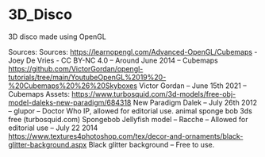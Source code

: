 # 3D_Disco
3D disco made using OpenGL

Sources:
Sources:
https://learnopengl.com/Advanced-OpenGL/Cubemaps - Joey De Vries -  CC BY-NC 4.0 – Around June 2014 – Cubemaps
https://github.com/VictorGordan/opengl-tutorials/tree/main/YoutubeOpenGL%2019%20-%20Cubemaps%20%26%20Skyboxes
Victor Gordan – June 15th 2021 – Cubemaps
Assets:
https://www.turbosquid.com/3d-models/free-obj-model-daleks-new-paradigm/684318
New Paradigm Dalek – July 26th 2012 – glupor – Doctor Who IP, allowed for editorial use.
animal sponge bob 3ds free (turbosquid.com)
Spongebob Jellyfish model – Racche – Allowed for editorial use – July 22 2014
https://www.textures4photoshop.com/tex/decor-and-ornaments/black-glitter-background.aspx
Black glitter background – Free to use.
